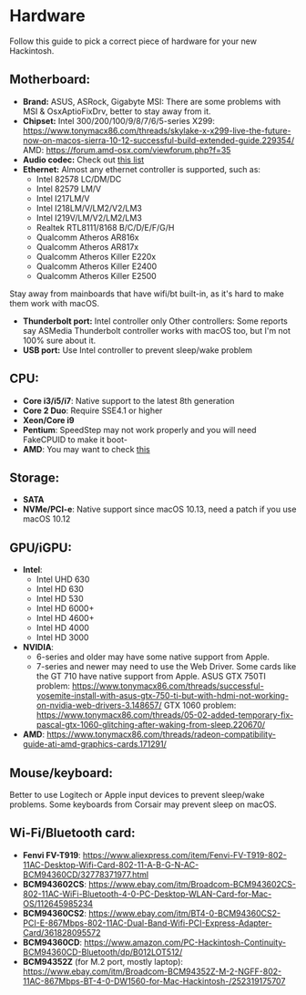 # Hardware
Follow this guide to pick a correct piece of hardware for your new Hackintosh.
## Motherboard:
- **Brand:** ASUS, ASRock, Gigabyte
  MSI: There are some problems with MSI & OsxAptioFixDrv, better to stay away from it.
- **Chipset:** Intel 300/200/100/9/8/7/6/5-series
  X299: https://www.tonymacx86.com/threads/skylake-x-x299-live-the-future-now-on-macos-sierra-10-12-successful-build-extended-guide.229354/
  AMD: https://forum.amd-osx.com/viewforum.php?f=35
- **Audio codec:** Check out [this list](https://github.com/vit9696/AppleALC/wiki/Supported-codecs)
- **Ethernet:** Almost any ethernet controller is supported, such as: 
  - Intel 82578 LC/DM/DC
  - Intel 82579 LM/V
  - Intel I217LM/V
  - Intel I218LM/V/LM2/V2/LM3
  - Intel I219V/LM/V2/LM2/LM3
  - Realtek RTL8111/8168 B/C/D/E/F/G/H
  - Qualcomm Atheros AR816x
  - Qualcomm Atheros AR817x
  - Qualcomm Atheros Killer E220x
  - Qualcomm Atheros Killer E2400
  - Qualcomm Atheros Killer E2500

Stay away from mainboards that have wifi/bt built-in, as it's hard to make them work with macOS.
- **Thunderbolt port:** Intel controller only
  Other controllers: Some reports say ASMedia Thunderbolt controller works with macOS too, but I'm not 100% sure about it.
- **USB port:** Use Intel controller to prevent sleep/wake problem

## CPU:
- **Core i3/i5/i7**: Native support to the latest 8th generation
- **Core 2 Duo**: Require SSE4.1 or higher
- **Xeon/Core i9**
- **Pentium**: SpeedStep may not work properly and you will need FakeCPUID to make it boot-
- **AMD**: You may want to check [this](https://forum.amd-osx.com/viewforum.php?f=35)
## Storage:
- **SATA**
- **NVMe/PCI-e**: Native support since macOS 10.13, need a patch if you use macOS 10.12
## GPU/iGPU:
- **Intel**:
  - Intel UHD 630
  - Intel HD 630
  - Intel HD 530
  - Intel HD 6000+
  - Intel HD 4600+
  - Intel HD 4000
  - Intel HD 3000
- **NVIDIA**:
  - 6-series and older may have some native support from Apple.
  - 7-series and newer may need to use the Web Driver. Some cards like the GT 710 have native support from Apple.
  ASUS GTX 750TI problem: https://www.tonymacx86.com/threads/successful-yosemite-install-with-asus-gtx-750-ti-but-with-hdmi-not-working-on-nvidia-web-drivers-3.148657/
  GTX 1060 problem: https://www.tonymacx86.com/threads/05-02-added-temporary-fix-pascal-gtx-1060-glitching-after-waking-from-sleep.220670/
- **AMD**: https://www.tonymacx86.com/threads/radeon-compatibility-guide-ati-amd-graphics-cards.171291/

## Mouse/keyboard:
Better to use Logitech or Apple input devices to prevent sleep/wake problems. Some keyboards from Corsair may prevent sleep on macOS.
## Wi-Fi/Bluetooth card:
- **Fenvi FV-T919**: https://www.aliexpress.com/item/Fenvi-FV-T919-802-11AC-Desktop-Wifi-Card-802-11-A-B-G-N-AC-BCM94360CD/32778371977.html
- **BCM943602CS**: https://www.ebay.com/itm/Broadcom-BCM943602CS-802-11AC-WiFi-Bluetooth-4-0-PC-Desktop-WLAN-Card-for-Mac-OS/112645985234
- **BCM94360CS2**: https://www.ebay.com/itm/BT4-0-BCM94360CS2-PCI-E-867Mbps-802-11AC-Dual-Band-Wifi-PCI-Express-Adapter-Card/361828095572
- **BCM94360CD**: https://www.amazon.com/PC-Hackintosh-Continuity-BCM94360CD-Bluetooth/dp/B012LOT512/
- **BCM94352Z** (for M.2 port, mostly laptop): https://www.ebay.com/itm/Broadcom-BCM94352Z-M-2-NGFF-802-11AC-867Mbps-BT-4-0-DW1560-for-Mac-Hackintosh-/252319175707


